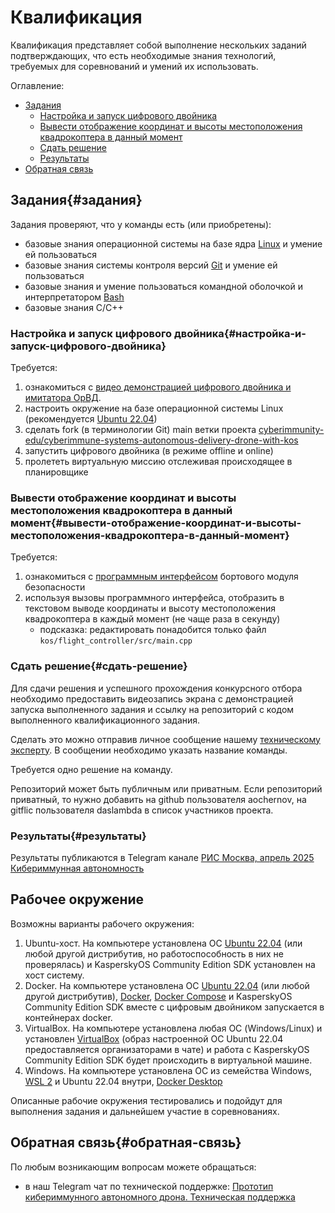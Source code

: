 # Квалификация

Квалификация представляет собой выполнение нескольких заданий подтверждающих, что есть необходимые знания технологий, требуемых для соревнований и умений их использовать.

Оглавление:

- [Задания](#задания)
  - [Настройка и запуск цифрового двойника](#настройка-и-запуск-цифрового-двойника)
  - [Вывести отображение координат и высоты местоположения квадрокоптера в данный момент](#вывести-отображение-координат-и-высоты-местоположения-квадрокоптера-в-данный-момент)
  - [Сдать решение](#сдать-решение)
  - [Результаты](#результаты)
- [Обратная связь](#обратная-связь)

## Задания{#задания}

Задания проверяют, что у команды есть (или приобретены):

- базовые знания операционной системы на базе ядра [Linux](http://heap.altlinux.org/modules/linux_intro/index.html) и умение ей пользоваться
- базовые знания системы контроля версий [Git](https://git-scm.com/book/en/v2) и умение ей пользоваться
- базовые знания и умение пользоваться командной оболочкой и интерпретатором [Bash](https://www.gnu.org/software/bash/manual/bash.html)
- базовые знания C/C++

### Настройка и запуск цифрового двойника{#настройка-и-запуск-цифрового-двойника}

Требуется:

1. ознакомиться с [видео демонстрацией цифрового двойника и имитатора ОрВД](https://rutube.ru/video/d0166c3937295543c060223d7ffbad26/?playlist=567999).
2. настроить окружение на базе операционной системы Linux (рекомендуется [Ubuntu 22.04](https://releases.ubuntu.com/jammy/))
3. сделать fork (в терминологии Git) main ветки проекта [cyberimmunity-edu/cyberimmune-systems-autonomous-delivery-drone-with-kos](https://gitflic.ru/project/learning-cyberimmunity/cyberimmune-systems-autonomous-delivery-drone-with-kos)
4. запустить цифрового двойника (в режиме offline и online)
5. пролететь виртуальную миссию отслеживая происходящее в планировщике

### Вывести отображение координат и высоты местоположения квадрокоптера в данный момент{#вывести-отображение-координат-и-высоты-местоположения-квадрокоптера-в-данный-момент}

Требуется:

1. ознакомиться с [программным интерфейсом](https://gitflic.ru/project/learning-cyberimmunity/cyberimmune-systems-autonomous-delivery-drone-with-kos/blob?file=docs%2FAPI.md&branch=main&mode=markdown) бортового модуля безопасности
2. используя вызовы программного интерфейса, отобразить в текстовом выводе координаты и высоту местоположения квадрокоптера в каждый момент (не чаще раза в секунду)
    - подсказка: редактировать понадобится только файл `kos/flight_controller/src/main.cpp`

### Сдать решение{#сдать-решение}

Для сдачи решения и успешного прохождения конкурсного отбора необходимо предоставить видеозапись экрана с демонстрацией запуска выполненного задания и ссылку на репозиторий с кодом выполненного квалификационного задания. 

   Сделать это можно отправив личное сообщение нашему [техническому эксперту](https://t.me/DasLambda). В сообщении необходимо указать название команды.

   Требуется одно решение на команду.

   Репозиторий может быть публичным или приватным. Если репозиторий приватный, то нужно добавить на github пользователя aochernov, на gitflic пользователя daslambda в список участников проекта.

### Результаты{#результаты}

Результаты публикаются в Telegram канале [РИС Москва, апрель 2025 Кибериммунная автономность](https://t.me/GLLKpDTncZUzNDAyy)

## Рабочее окружение

Возможны варианты рабочего окружения:

1. Ubuntu-хост. На компьютере установлена ОС [Ubuntu 22.04](https://releases.ubuntu.com/jammy/) (или любой другой дистрибутив, но работоспособность в них не проверялась) и KasperskyOS Community Edition SDK установлен на хост систему.
2. Docker. На компьютере установлена ОС [Ubuntu 22.04](https://releases.ubuntu.com/jammy/) (или любой другой дистрибутив), [Docker](https://docs.docker.com/get-started/overview/), [Docker Compose](https://docs.docker.com/compose/) и KasperskyOS Community Edition SDK вместе с цифровым двойником запускается в контейнерах docker.
3. VirtualBox. На компьютере установлена любая ОС (Windows/Linux) и установлен [VirtualBox](https://www.virtualbox.org/) (образ настроенной ОС Ubuntu 22.04 предоставляется организаторами в чате) и работа с KasperskyOS Community Edition SDK будет происходить в виртуальной машине.
4. Windows. На компьютере установлена ОС из семейства Windows, [WSL 2](https://learn.microsoft.com/ru-ru/windows/wsl/install) и Ubuntu 22.04 внутри, [Docker Desktop](https://www.docker.com/products/docker-desktop/)

Описанные рабочие окружения тестировались и подойдут для выполнения задания и дальнейшем участие в соревнованиях.

## Обратная связь{#обратная-связь}

По любым возникающим вопросам можете обращаться:

- в наш Telegram чат по технической поддержке: [Прототип кибериммунного автономного дрона. Техническая поддержка](https://t.me/+KAmdJg7-uAhjYTY0)